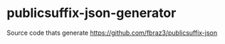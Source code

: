 # publicsuffix-json-generator

Source code thats generate https://github.com/fbraz3/publicsuffix-json
